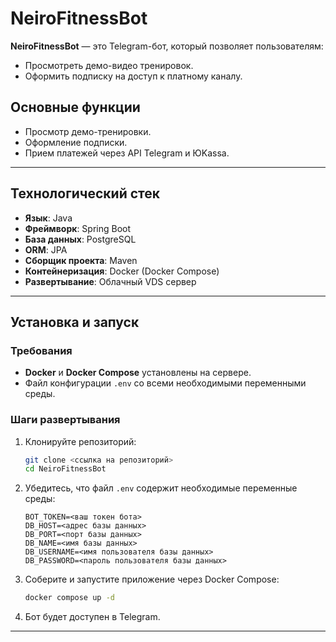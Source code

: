 
# NeiroFitnessBot

**NeiroFitnessBot** — это Telegram-бот, который позволяет пользователям:
- Просмотреть демо-видео тренировок.
- Оформить подписку на доступ к платному каналу.

## Основные функции
- Просмотр демо-тренировки.
- Оформление подписки.
- Прием платежей через API Telegram и ЮKassa.

---

## Технологический стек
- **Язык**: Java
- **Фреймворк**: Spring Boot
- **База данных**: PostgreSQL
- **ORM**: JPA
- **Сборщик проекта**: Maven
- **Контейнеризация**: Docker (Docker Compose)
- **Развертывание**: Облачный VDS сервер

---

## Установка и запуск

### Требования
- **Docker** и **Docker Compose** установлены на сервере.
- Файл конфигурации `.env` со всеми необходимыми переменными среды.

### Шаги развертывания
1. Клонируйте репозиторий:
   ```bash
   git clone <ссылка на репозиторий>
   cd NeiroFitnessBot
   ```

2. Убедитесь, что файл `.env` содержит необходимые переменные среды:
   ```
   BOT_TOKEN=<ваш токен бота>
   DB_HOST=<адрес базы данных>
   DB_PORT=<порт базы данных>
   DB_NAME=<имя базы данных>
   DB_USERNAME=<имя пользователя базы данных>
   DB_PASSWORD=<пароль пользователя базы данных>
   ```

3. Соберите и запустите приложение через Docker Compose:
   ```bash
   docker compose up -d
   ```

4. Бот будет доступен в Telegram.

---
